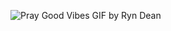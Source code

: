 ![Pray Good Vibes GIF by Ryn Dean](https://github.com/user-attachments/assets/a6ea5ff7-79e7-43c7-8591-d68c1f8bface)
